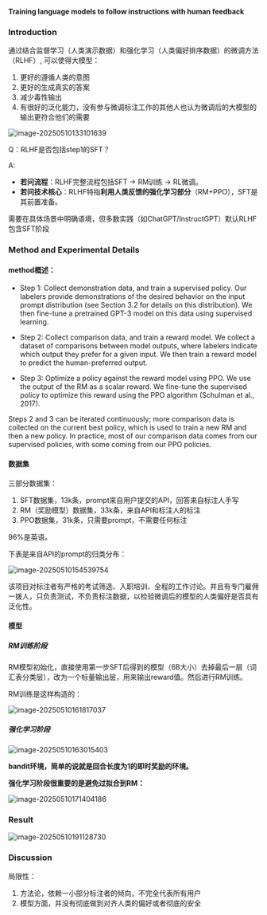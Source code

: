 **Training language models to follow instructions with human feedback**

### Introduction

通过结合监督学习（人类演示数据）和强化学习（人类偏好排序数据）的微调方法（RLHF）, 可以使得大模型：

1. 更好的遵循人类的意图
2. 更好的生成真实的答案
3. 减少毒性输出
4. 有很好的泛化能力，没有参与微调标注工作的其他人也认为微调后的大模型的输出更符合他们的需要

![image-20250510133101639](img/image-20250510133101639.png)

Q：RLHF是否包括step1的SFT？

A:  

- **若问流程**：RLHF完整流程包括SFT → RM训练 → RL微调。
- **若问技术核心**：RLHF特指**利用人类反馈的强化学习部分**（RM+PPO），SFT是其前置准备。

需要在具体场景中明确语境，但多数实践（如ChatGPT/InstructGPT）默认RLHF包含SFT阶段 

### Method and Experimental Details

#### method概述：

- Step 1: Collect demonstration data, and train a supervised policy. Our labelers provide demonstrations of the desired behavior on the input prompt distribution (see Section 3.2 for details on this  distribution). We then fine-tune a pretrained GPT-3 model on this data using supervised learning.

- Step 2: Collect comparison data, and train a reward model. We collect a dataset of comparisons  between model outputs, where labelers indicate which output they prefer for a given input. We then  train a reward model to predict the human-preferred output.

- Step 3: Optimize a policy against the reward model using PPO. We use the output of the
RM as a scalar reward. We fine-tune the supervised policy to optimize this reward using the PPO  algorithm (Schulman et al., 2017).

Steps 2 and 3 can be iterated continuously; more comparison data is collected on the current best  policy, which is used to train a new RM and then a new policy. In practice, most of our comparison data comes from our supervised policies, with some coming from our PPO policies.

#### 数据集

三部分数据集：

1. SFT数据集，13k条，prompt来自用户提交的API，回答来自标注人手写
2. RM（奖励模型）数据集，33k条，来自API和标注人的标注
3. PPO数据集，31k条，只需要prompt，不需要任何标注

96%是英语。

下表是来自API的prompt的归类分布：

![image-20250510154539754](img/image-20250510154539754.png)

该项目对标注者有严格的考试筛选、入职培训、全程的工作讨论。并且有专门雇佣一拨人，只负责测试，不负责标注数据，以检验微调后的模型的人类偏好是否具有泛化性。

#### 模型

##### RM训练阶段

RM模型初始化，直接使用第一步SFT后得到的模型（6B大小）去掉最后一层（词汇表分类层），改为一个标量输出层，用来输出reward值。然后进行RM训练。

RM训练是这样构造的：

![image-20250510161817037](img/image-20250510161817037.png)

##### 强化学习阶段

![image-20250510163015403](img/image-20250510163015403.png)

**bandit环境，简单的说就是回合长度为1的即时奖励的环境。**



**强化学习阶段很重要的是避免过拟合到RM：**

![image-20250510171404186](img/image-20250510171404186.png)

### Result

![image-20250510191128730](img/image-20250510191128730.png)

### Discussion

局限性：

1. 方法论，依赖一小部分标注者的倾向，不完全代表所有用户
2. 模型方面，并没有彻底做到对齐人类的偏好或者彻底的安全